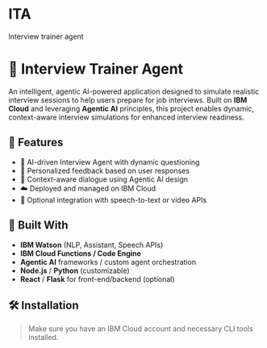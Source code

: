# ITA
Interview trainer agent
# 🎤 Interview Trainer Agent

An intelligent, agentic AI-powered application designed to simulate realistic interview sessions to help users prepare for job interviews. Built on **IBM Cloud** and leveraging **Agentic AI** principles, this project enables dynamic, context-aware interview simulations for enhanced interview readiness.

## 🚀 Features

- 🤖 AI-driven Interview Agent with dynamic questioning
- 🎯 Personalized feedback based on user responses
- 🧠 Context-aware dialogue using Agentic AI design
- ☁️ Deployed and managed on IBM Cloud
- 🔄 Optional integration with speech-to-text or video APIs

## 🧩 Built With

- **IBM Watson** (NLP, Assistant, Speech APIs)
- **IBM Cloud Functions / Code Engine**
- **Agentic AI** frameworks / custom agent orchestration
- **Node.js** / **Python** (customizable)
- **React** / **Flask** for front-end/backend (optional)

## 🛠️ Installation

> Make sure you have an IBM Cloud account and necessary CLI tools installed.

